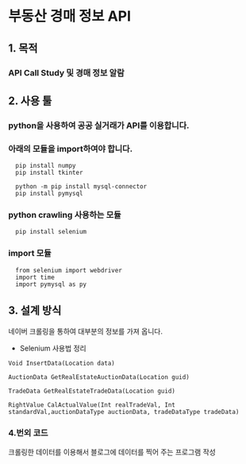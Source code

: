 # 부동산 경매 정보 API

## 1. 목적
### API Call Study 및 경매 정보 알람

## 2. 사용 툴

### python을 사용하여 공공 실거래가 API를 이용합니다.
### 아래의 모듈을 import하여야 합니다.
```
  pip install numpy
  pip install tkinter

  python -m pip install mysql-connector
  pip install pymysql
```
### python crawling 사용하는 모듈
```
  pip install selenium
```

### import 모듈
```
  from selenium import webdriver
  import time
  import pymysql as py
```

## 3. 설계 방식

네이버 크롤링을 통하여 대부분의 정보를 가져 옵니다. 
* Selenium  사용법 정리 


```
Void InsertData(Location data)

AuctionData GetRealEstateAuctionData(Location guid)

TradeData GetRealEstateTradeData(Location guid) 

RightValue CalActualValue(Int realTradeVal, Int standardVal,auctionDataType auctionData, tradeDataType tradeData)
```

### 4.번외 코드

크롤링한 데이터를 이용해서 블로그에 데이터를 찍어 주는 프로그램 작성
